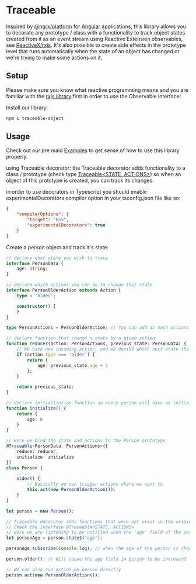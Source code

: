 # Traceable

Inspired by [@ngrx/platform](https://github.com/ngrx/platform) for [Angular](https://github.com/angular/angular) applications, this library allows you to decorate any prototype / class with a functionality to track object states created from it as an event stream using Reactive Extension observables, see [ReactiveX/rxjs](https://github.com/ReactiveX/rxjs).
It's also possible to create side effects in the prototype level that runs automatically when the state of an object has changed or we're trying to make some actions on it.

## Setup

Please make sure you know what reactive programming means and you are familiar with the [rxjs library](https://github.com/ReactiveX/rxjs) first in order to use the Observable interface:

Install our library:

```sh
npm i traceable-object
```

## Usage

Check out our pre maid [Examples](./examples) to get sense of how to use this library properly.

using Traceable decorator:
the Traceable decorator adds functionality to a class / prototype (check type [Traceable<STATE, ACTIONS>](./src/types.ts)) so when an object of this prototype is created, you can track its changes.

in order to use decorators in Typescript you should enable experimentalDecorators compiler option in your tsconfig.json file like so:

```json
{
    "compilerOptions": {
        "target": "ES5",
        "experimentalDecorators": true
    }
}
```

Create a person object and track it's state:
```ts
// declare what state you wish to trace
interface PersonData {
    age: string;
}

// declare which actions you can do to change that state
interface PersonOlderAction extends Action {
    type = 'older';

    constructor() {
    }
}

type PersonActions = PersonOlderAction; // You can add as much actions as you like with the operator pipe "|"

// declare function that change a state by a given action
function reducer(action: PersonActions, previous_state: PersonData) {
    // We have new incoming action, and we decide which next state the object should have
    if (action.type === 'older') {
        return {
            age: previous_state.age + 1
        };
    }

    return previous_state;
}

// declare initialization function so every person will have an initial state
function initialize() {
    return {
        age: 0
    }
}

// Here we bind the state and actions to the Person prototype
@Traceable<PersonData, PersonActions>({
    reduce: reducer,
    initialize: initialize
})
class Person {
    ....
    older() {
        // Basically we can trigger actions where we want to
        this.act(new PersonOlderAction());
    }
}

let person = new Person();

// Traceable decorator adds functions that were not exist in the original Person prototype
// Check the interface @Traceable<STATE, ACTIONS>
// Here we are listening to be notified when the 'age' field of the person is changed
let personAge = person.state$('age');

personAge.subscribe(console.log); // when the age of the person is changed, it will be printed out

person.older(); // Will cause the age field in person to be increased

// We can also run action on person directly
person.act(new PersonOlderAction());
```
